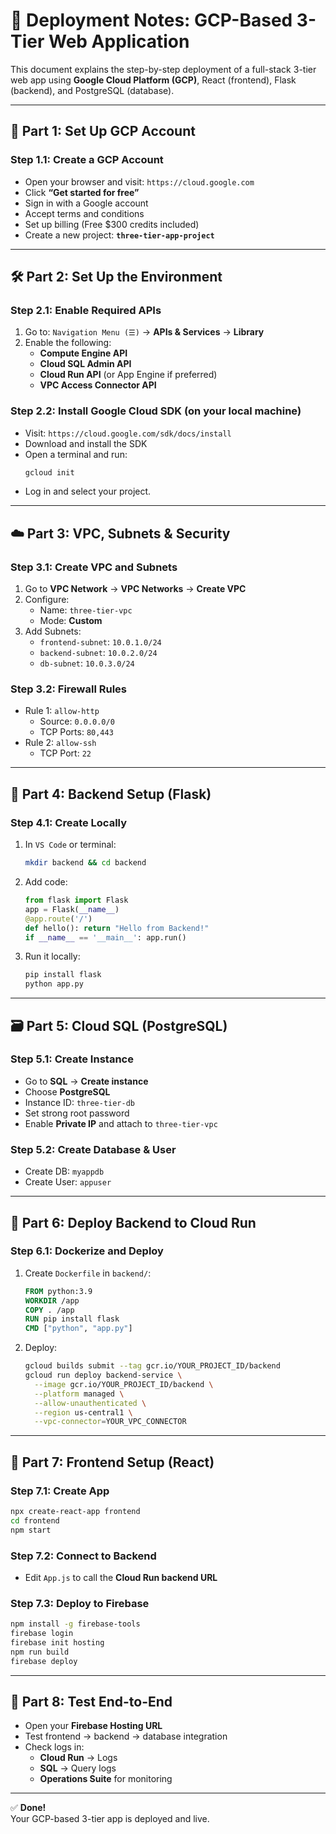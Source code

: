 # 📘 Deployment Notes: GCP-Based 3-Tier Web Application

This document explains the step-by-step deployment of a full-stack 3-tier web app using **Google Cloud Platform (GCP)**, React (frontend), Flask (backend), and PostgreSQL (database).

---

## 🧩 Part 1: Set Up GCP Account

### Step 1.1: Create a GCP Account
- Open your browser and visit: `https://cloud.google.com`
- Click **“Get started for free”**
- Sign in with a Google account
- Accept terms and conditions
- Set up billing (Free $300 credits included)
- Create a new project: **`three-tier-app-project`**

---

## 🛠 Part 2: Set Up the Environment

### Step 2.1: Enable Required APIs
1. Go to: `Navigation Menu (☰)` → **APIs & Services** → **Library**
2. Enable the following:
   - **Compute Engine API**
   - **Cloud SQL Admin API**
   - **Cloud Run API** (or App Engine if preferred)
   - **VPC Access Connector API**

### Step 2.2: Install Google Cloud SDK (on your local machine)
- Visit: `https://cloud.google.com/sdk/docs/install`
- Download and install the SDK
- Open a terminal and run:
  ```bash
  gcloud init
  ```
- Log in and select your project.

---

## ☁️ Part 3: VPC, Subnets & Security

### Step 3.1: Create VPC and Subnets
1. Go to **VPC Network** → **VPC Networks** → **Create VPC**
2. Configure:
   - Name: `three-tier-vpc`
   - Mode: **Custom**
3. Add Subnets:
   - `frontend-subnet`: `10.0.1.0/24`
   - `backend-subnet`: `10.0.2.0/24`
   - `db-subnet`: `10.0.3.0/24`

### Step 3.2: Firewall Rules
- Rule 1: `allow-http`
  - Source: `0.0.0.0/0`
  - TCP Ports: `80,443`
- Rule 2: `allow-ssh`
  - TCP Port: `22`

---

## 🧱 Part 4: Backend Setup (Flask)

### Step 4.1: Create Locally
1. In `VS Code` or terminal:
   ```bash
   mkdir backend && cd backend
   ```
2. Add code:
   ```python
   from flask import Flask
   app = Flask(__name__)
   @app.route('/')
   def hello(): return "Hello from Backend!"
   if __name__ == '__main__': app.run()
   ```
3. Run it locally:
   ```bash
   pip install flask
   python app.py
   ```

---

## 🗃 Part 5: Cloud SQL (PostgreSQL)

### Step 5.1: Create Instance
- Go to **SQL** → **Create instance**
- Choose **PostgreSQL**
- Instance ID: `three-tier-db`
- Set strong root password
- Enable **Private IP** and attach to `three-tier-vpc`

### Step 5.2: Create Database & User
- Create DB: `myappdb`
- Create User: `appuser`

---

## 🚀 Part 6: Deploy Backend to Cloud Run

### Step 6.1: Dockerize and Deploy
1. Create `Dockerfile` in `backend/`:
   ```dockerfile
   FROM python:3.9
   WORKDIR /app
   COPY . /app
   RUN pip install flask
   CMD ["python", "app.py"]
   ```
2. Deploy:
   ```bash
   gcloud builds submit --tag gcr.io/YOUR_PROJECT_ID/backend
   gcloud run deploy backend-service \
     --image gcr.io/YOUR_PROJECT_ID/backend \
     --platform managed \
     --allow-unauthenticated \
     --region us-central1 \
     --vpc-connector=YOUR_VPC_CONNECTOR
   ```

---

## 🎨 Part 7: Frontend Setup (React)

### Step 7.1: Create App
```bash
npx create-react-app frontend
cd frontend
npm start
```

### Step 7.2: Connect to Backend
- Edit `App.js` to call the **Cloud Run backend URL**

### Step 7.3: Deploy to Firebase
```bash
npm install -g firebase-tools
firebase login
firebase init hosting
npm run build
firebase deploy
```

---

## 🧪 Part 8: Test End-to-End

- Open your **Firebase Hosting URL**
- Test frontend → backend → database integration
- Check logs in:
  - **Cloud Run** → Logs
  - **SQL** → Query logs
  - **Operations Suite** for monitoring

---

✅ **Done!**  
Your GCP-based 3-tier app is deployed and live.